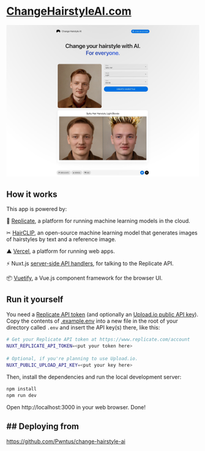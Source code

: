 # [ChangeHairstyleAI.com](https://changehairstyleai.com)

[![Change Hairstyle AI](./public/img/screenshot.jpg)](https://changehairstyelai.com)

## How it works

This app is powered by:

🚀 [Replicate](https://replicate.com/?utm_source=github&utm_campaign=changehairstyleai), a platform for running machine learning models in the cloud.

✂ [HairCLIP](https://replicate.com/wty-ustc/hairclip?utm_source=github&utm_campaign=changehairstyleai), an open-source machine learning model that generates images of hairstyles by text and a reference image.

▲ [Vercel](https://vercel.com/), a platform for running web apps.

⚡️ Nuxt.js [server-side API handlers](server/api), for talking to the Replicate API.

📦 [Vuetify](https://vuetifyjs.com/en/), a Vue.js component framework for the browser UI.

## Run it yourself

You need a [Replicate API token](https://replicate.com/account?utm_source=github&utm_campaign=changehairstyleai) (and optionally an [Upload.io public API key](https://upload.io/dashboard/security/api_keys)). Copy the contents of [.example.env](.example.env) into a new file in the root of your directory called `.env` and insert the API key(s) there, like this:

```bash
# Get your Replicate API token at https://www.replicate.com/account
NUXT_REPLICATE_API_TOKEN=<put your token here>

# Optional, if you're planning to use Upload.io.
NUXT_PUBLIC_UPLOAD_API_KEY=<put your key here>
```

Then, install the dependencies and run the local development server:

```bash
npm install
npm run dev
```

Open http://localhost:3000 in your web browser. Done!

## ## Deploying from

https://github.com/Pwntus/change-hairstyle-ai
